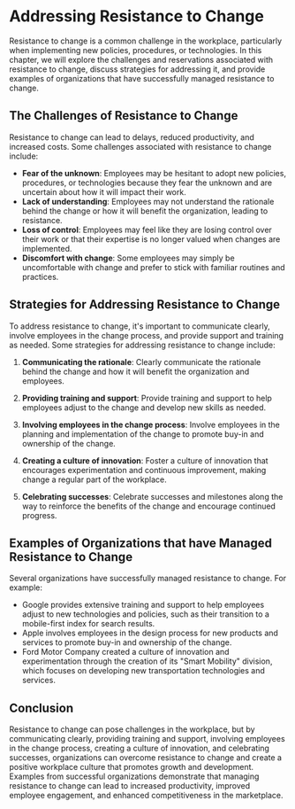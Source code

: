 Addressing Resistance to Change
==================================================================================

Resistance to change is a common challenge in the workplace, particularly when implementing new policies, procedures, or technologies. In this chapter, we will explore the challenges and reservations associated with resistance to change, discuss strategies for addressing it, and provide examples of organizations that have successfully managed resistance to change.

The Challenges of Resistance to Change
--------------------------------------

Resistance to change can lead to delays, reduced productivity, and increased costs. Some challenges associated with resistance to change include:

- **Fear of the unknown**: Employees may be hesitant to adopt new policies, procedures, or technologies because they fear the unknown and are uncertain about how it will impact their work.
- **Lack of understanding**: Employees may not understand the rationale behind the change or how it will benefit the organization, leading to resistance.
- **Loss of control**: Employees may feel like they are losing control over their work or that their expertise is no longer valued when changes are implemented.
- **Discomfort with change**: Some employees may simply be uncomfortable with change and prefer to stick with familiar routines and practices.

Strategies for Addressing Resistance to Change
----------------------------------------------

To address resistance to change, it's important to communicate clearly, involve employees in the change process, and provide support and training as needed. Some strategies for addressing resistance to change include:

1. **Communicating the rationale**: Clearly communicate the rationale behind the change and how it will benefit the organization and employees.

2. **Providing training and support**: Provide training and support to help employees adjust to the change and develop new skills as needed.

3. **Involving employees in the change process**: Involve employees in the planning and implementation of the change to promote buy-in and ownership of the change.

4. **Creating a culture of innovation**: Foster a culture of innovation that encourages experimentation and continuous improvement, making change a regular part of the workplace.

5. **Celebrating successes**: Celebrate successes and milestones along the way to reinforce the benefits of the change and encourage continued progress.

Examples of Organizations that have Managed Resistance to Change
----------------------------------------------------------------

Several organizations have successfully managed resistance to change. For example:

- Google provides extensive training and support to help employees adjust to new technologies and policies, such as their transition to a mobile-first index for search results.
- Apple involves employees in the design process for new products and services to promote buy-in and ownership of the change.
- Ford Motor Company created a culture of innovation and experimentation through the creation of its "Smart Mobility" division, which focuses on developing new transportation technologies and services.

Conclusion
----------

Resistance to change can pose challenges in the workplace, but by communicating clearly, providing training and support, involving employees in the change process, creating a culture of innovation, and celebrating successes, organizations can overcome resistance to change and create a positive workplace culture that promotes growth and development. Examples from successful organizations demonstrate that managing resistance to change can lead to increased productivity, improved employee engagement, and enhanced competitiveness in the marketplace.
